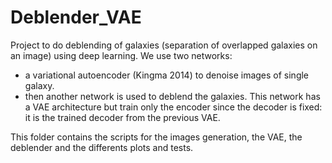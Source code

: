 # Deblender_VAE

Project to do deblending of galaxies (separation of overlapped galaxies on an image) using deep learning.
We use two networks:
- a variational autoencoder (Kingma 2014) to denoise images of single galaxy.
- then another network is used to deblend the galaxies. This network has a VAE architecture but train only the encoder since the decoder is fixed: it is the trained decoder from the previous VAE.

This folder contains the scripts for the images generation, the VAE, the deblender and the differents plots and tests.
